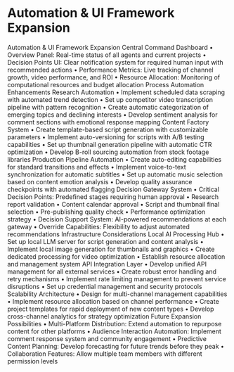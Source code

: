 # Automation & UI Framework Expansion

Automation & UI Framework Expansion
Central Command Dashboard
•	Overview Panel: Real-time status of all agents and current projects
•	Decision Points UI: Clear notification system for required human input with recommended actions
•	Performance Metrics: Live tracking of channel growth, video performance, and ROI
•	Resource Allocation: Monitoring of computational resources and budget allocation
Process Automation Enhancements
Research Automation
•	Implement scheduled data scraping with automated trend detection
•	Set up competitor video transcription pipeline with pattern recognition
•	Create automatic categorization of emerging topics and declining interests
•	Develop sentiment analysis for comment sections with emotional response mapping
Content Factory System
•	Create template-based script generation with customizable parameters
•	Implement auto-versioning for scripts with A/B testing capabilities
•	Set up thumbnail generation pipeline with automatic CTR optimization
•	Develop B-roll sourcing automation from stock footage libraries
Production Pipeline Automation
•	Create auto-editing capabilities for standard transitions and effects
•	Implement voice-to-text synchronization for automatic subtitles
•	Set up automatic music selection based on content emotion analysis
•	Develop quality assurance checkpoints with automated flagging
Decision Gateway System
•	Critical Decision Points: Predefined stages requiring human approval
•	Research report validation
•	Content calendar approval
•	Script and thumbnail final selection
•	Pre-publishing quality check
•	Performance optimization strategy
•	Decision Support System: AI-powered recommendations at each gateway
•	Override Capabilities: Flexibility to adjust automated recommendations
Infrastructure Considerations
Local AI Processing Hub
•	Set up local LLM server for script generation and content analysis
•	Implement local image generation for thumbnails and graphics
•	Create dedicated processing for video optimization
•	Establish resource allocation and management system
API Integration Layer
•	Develop unified API management for all external services
•	Create robust error handling and retry mechanisms
•	Implement rate limiting management to prevent service disruptions
•	Set up credential management and security protocols
Scalability Architecture
•	Design for multi-channel management capabilities
•	Implement resource allocation based on channel performance
•	Create project templates for rapid deployment of new content types
•	Develop cross-channel analytics for strategy optimization
Future Expansion Possibilities
•	Multi-Platform Distribution: Extend automation to repurpose content for other platforms
•	Audience Interaction Automation: Implement comment response system and community engagement
•	Predictive Content Planning: Develop forecasting for future trends before they peak
•	Collaboration Features: Allow multiple team members with different permission levels